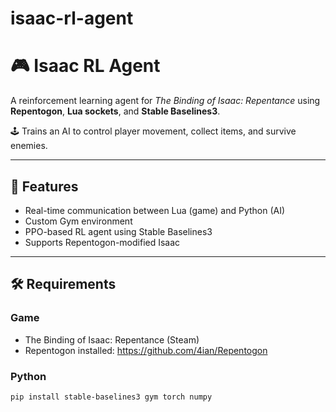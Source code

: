 # isaac-rl-agent
# 🎮 Isaac RL Agent

A reinforcement learning agent for *The Binding of Isaac: Repentance* using **Repentogon**, **Lua sockets**, and **Stable Baselines3**.

🕹️ Trains an AI to control player movement, collect items, and survive enemies.

---

## 🧠 Features

- Real-time communication between Lua (game) and Python (AI)
- Custom Gym environment
- PPO-based RL agent using Stable Baselines3
- Supports Repentogon-modified Isaac

---

## 🛠️ Requirements

### Game
- The Binding of Isaac: Repentance (Steam)
- Repentogon installed: https://github.com/4ian/Repentogon 

### Python
```bash
pip install stable-baselines3 gym torch numpy
